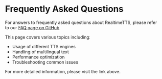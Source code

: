 # Frequently Asked Questions

For answers to frequently asked questions about RealtimeTTS, please refer to our [FAQ page on GitHub](https://github.com/KoljaB/RealtimeTTS/blob/main/FAQ.md).

This page covers various topics including:

- Usage of different TTS engines
- Handling of multilingual text
- Performance optimization
- Troubleshooting common issues

For more detailed information, please visit the link above.
